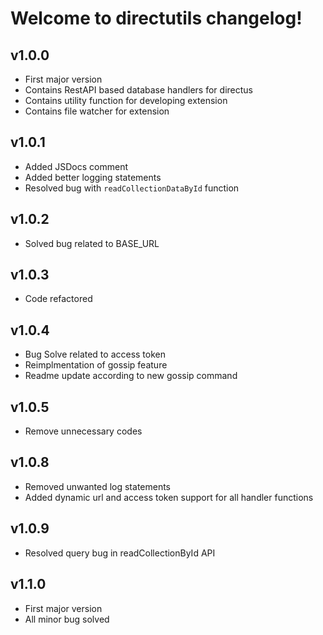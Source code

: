# Welcome to directutils changelog!

## v1.0.0

- First major version
- Contains RestAPI based database handlers for directus
- Contains utility function for developing extension
- Contains file watcher for extension

## v1.0.1

- Added JSDocs comment
- Added better logging statements
- Resolved bug with `readCollectionDataById` function

## v1.0.2

- Solved bug related to BASE_URL

## v1.0.3

- Code refactored

## v1.0.4

- Bug Solve related to access token
- Reimplmentation of gossip feature
- Readme update according to new gossip command

## v1.0.5

- Remove unnecessary codes

## v1.0.8

- Removed unwanted log statements
- Added dynamic url and access token support for all handler functions

## v1.0.9
- Resolved query bug in readCollectionById API

## v1.1.0
- First major version
- All minor bug solved